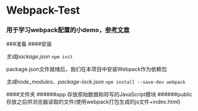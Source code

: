 # Webpack-Test 
### 用于学习webpack配置的小demo，[参考文章](https://segmentfault.com/a/1190000006178770)

###准备
####安装

*生成package.json* 
`npm init`  

package.json文件就绪后，我们在本项目中安装Webpack作为依赖包 

*生成node_modules、package-lock.json*
`npm install --save-dev webpack`     

####文件夹
######app
存放原始数据和将写的JavaScript模块
######public
存放之后供浏览器读取的文件(使用webpack打包生成的js文件+index.html)
